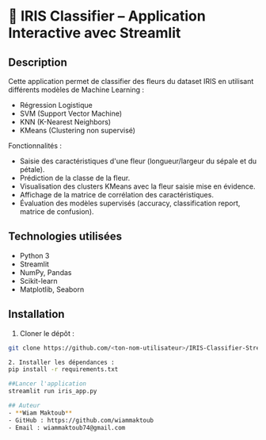 # 🌸 IRIS Classifier – Application Interactive avec Streamlit

## Description
Cette application permet de classifier des fleurs du dataset IRIS en utilisant différents modèles de Machine Learning :  
- Régression Logistique  
- SVM (Support Vector Machine)  
- KNN (K-Nearest Neighbors)  
- KMeans (Clustering non supervisé)  

Fonctionnalités :  
- Saisie des caractéristiques d'une fleur (longueur/largeur du sépale et du pétale).  
- Prédiction de la classe de la fleur.  
- Visualisation des clusters KMeans avec la fleur saisie mise en évidence.  
- Affichage de la matrice de corrélation des caractéristiques.  
- Évaluation des modèles supervisés (accuracy, classification report, matrice de confusion).

## Technologies utilisées
- Python 3  
- Streamlit  
- NumPy, Pandas  
- Scikit-learn  
- Matplotlib, Seaborn  

## Installation
1. Cloner le dépôt :  
```bash
git clone https://github.com/<ton-nom-utilisateur>/IRIS-Classifier-Streamlit.git

2. Installer les dépendances :
pip install -r requirements.txt

##Lancer l'application
streamlit run iris_app.py

## Auteur
- **Wiam Maktoub**
- GitHub : https://github.com/wiammaktoub
- Email : wiammaktoub74@gmail.com

